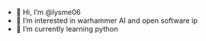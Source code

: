 - 👋 Hi, I’m @lysme06
- 👀 I’m interested in warhammer AI and open software ip
- 🌱 I’m currently learning python
<!---
lysme06/lysme06 is a ✨ special ✨ repository because its `README.md` (this file) appears on your GitHub profile.
You can click the Preview link to take a look at your changes.
--->
